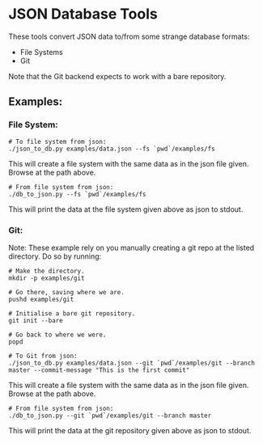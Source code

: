 # JSON Database Tools

These tools convert JSON data to/from some strange database formats:
- File Systems
- Git

Note that the Git backend expects to work with a bare repository.

## Examples:

### File System:
```
# To file system from json:
./json_to_db.py examples/data.json --fs `pwd`/examples/fs
```

This will create a file system with the same data as in the json file given. Browse at the path above.

```
# From file system from json:
./db_to_json.py --fs `pwd`/examples/fs
```

This will print the data at the file system given above as json to stdout.


### Git:
Note: These example rely on you manually creating a git repo at the listed directory. Do so by running:
```
# Make the directory.
mkdir -p examples/git

# Go there, saving where we are.
pushd examples/git

# Initialise a bare git repository.
git init --bare

# Go back to where we were.
popd
```

```
# To Git from json:
./json_to_db.py examples/data.json --git `pwd`/examples/git --branch master --commit-message "This is the first commit"
```

This will create a file system with the same data as in the json file given. Browse at the path above.

```
# From file system from json:
./db_to_json.py --git `pwd`/examples/git --branch master
```

This will print the data at the git repository given above as json to stdout.

